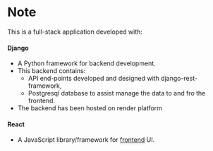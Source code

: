 # Note

This is a full-stack application developed with:
<h4>Django</h4>

* A Python framework for backend development.
* This backend contains:
    * API end-points developed and designed with django-rest-framework, 
    * Postgresql database to assist manage the data to and fro the frontend.
* The backend has been hosted on render platform


<h4>React</h4>

* A JavaScript library/framework for [frontend](https://github.com/omololevy/frontend#readme) UI.
